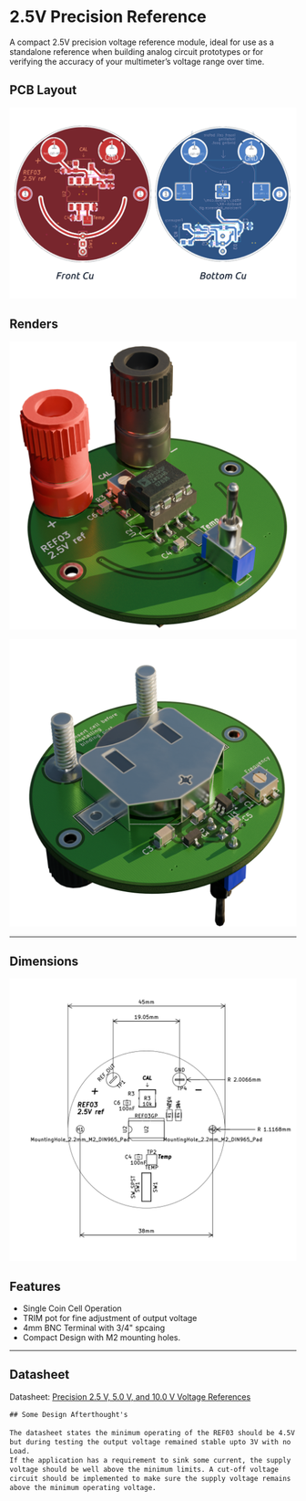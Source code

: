 #  2.5V Precision Reference

A compact 2.5V precision voltage reference module, ideal for use as a standalone reference when building analog circuit prototypes or for verifying the accuracy of your multimeter’s voltage range over time.


## PCB Layout

![PCB](Photos/REF03_Kicad_PCB_Layer.png)

## Renders

![Render 1](Photos/REF03_Render.png)


![Render 2](Photos/REF03_Render2.png)

---
## Dimensions
![Dimensions](Photos/REF03_Dimensions.png)


## Features

- Single Coin Cell Operation
- TRIM pot for fine adjustment of output voltage
- 4mm BNC Terminal with 3/4" spcaing
- Compact Design with M2 mounting holes. 

---

## Datasheet
Datasheet: [Precision 2.5 V, 5.0 V, and 10.0 V
Voltage References](https://www.analog.com/media/en/technical-documentation/data-sheets/ref01_02_03.pdf)

```plaintext
## Some Design Afterthought's

The datasheet states the minimum operating of the REF03 should be 4.5V but during testing the output voltage remained stable upto 3V with no Load.
If the application has a requirement to sink some current, the supply voltage should be well above the minimum limits. A cut-off voltage circuit should be implemented to make sure the supply voltage remains above the minimum operating voltage.


```
